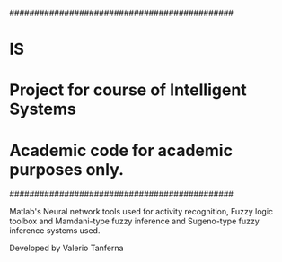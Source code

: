#############################################
# IS                                        #
# Project for course of Intelligent Systems #
#                                           #
# Academic code for academic purposes only. #
#############################################

Matlab's Neural network tools used for activity recognition, Fuzzy logic toolbox and Mamdani-type fuzzy inference and Sugeno-type fuzzy inference systems used.

Developed by Valerio Tanferna
